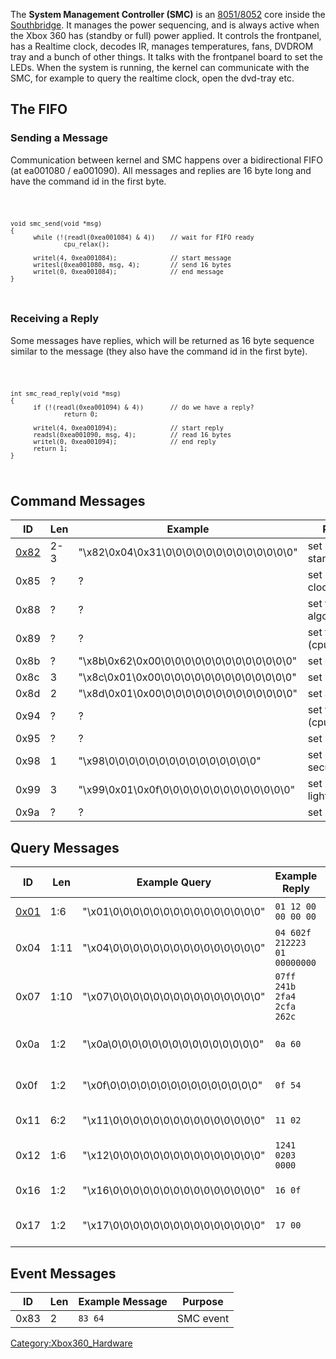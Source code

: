 The **System Management Controller (SMC)** is an
[8051/8052](8051_8052 "wikilink") core inside the
[Southbridge](Southbridge "wikilink"). It manages the power sequencing,
and is always active when the Xbox 360 has (standby or full) power
applied. It controls the frontpanel, has a Realtime clock, decodes IR,
manages temperatures, fans, DVDROM tray and a bunch of other things. It
talks with the frontpanel board to set the LEDs. When the system is
running, the kernel can communicate with the SMC, for example to query
the realtime clock, open the dvd-tray etc.

## The FIFO

### Sending a Message

Communication between kernel and SMC happens over a bidirectional FIFO
(at ea001080 / ea001090).
All messages and replies are 16 byte long and have the command id in the
first byte.

<code>

```
void smc_send(void *msg)
{
      while (!(readl(0xea001084) & 4))    // wait for FIFO ready
              cpu_relax();

      writel(4, 0xea001084);              // start message
      writesl(0xea001080, msg, 4);        // send 16 bytes
      writel(0, 0xea001084);              // end message
}
```

</code>

### Receiving a Reply

Some messages have replies, which will be returned as 16 byte sequence
similar to the message (they also have the command id in the first
byte).

<code>

```
int smc_read_reply(void *msg)
{
      if (!(readl(0xea001094) & 4))       // do we have a reply?
              return 0;

      writel(4, 0xea001094);              // start reply
      readsl(0xea001090, msg, 4);         // read 16 bytes
      writel(0, 0xea001094);              // end reply
      return 1;
}
```

</code>

## Command Messages

| ID                                   | Len     | Example                                                    | Purpose                    |
| ------------------------------------ | ------- | ---------------------------------------------------------- | -------------------------- |
| [0x82](SMC_Command_0x82 "wikilink")  | 2-3     | "\\x82\\0x04\\0x31\\0\\0\\0\\0\\0\\0\\0\\0\\0\\0\\0\\0\\0" | set standby/power          |
| 0x85                                 | ?       | ?                                                          | set real time clock        |
| 0x88                                 | ?       | ?                                                          | set fan algorithm          |
| 0x89                                 | ?       | ?                                                          | set fan speed (cpu/gpu?)   |
| 0x8b                                 | ?       | "\\x8b\\0x62\\0x00\\0\\0\\0\\0\\0\\0\\0\\0\\0\\0\\0\\0\\0" | set dvd tray               |
| 0x8c                                 | 3       | "\\x8c\\0x01\\0x00\\0\\0\\0\\0\\0\\0\\0\\0\\0\\0\\0\\0\\0" | set power led              |
| 0x8d                                 | 2       | "\\x8d\\0x01\\0x00\\0\\0\\0\\0\\0\\0\\0\\0\\0\\0\\0\\0\\0" | set audio mute             |
| 0x94                                 | ?       | ?                                                          | set fan speed (cpu/gpu?)   |
| 0x95                                 | ?       | ?                                                          | set ir address             |
| 0x98                                 | 1       | "\\x98\\0\\0\\0\\0\\0\\0\\0\\0\\0\\0\\0\\0\\0\\0\\0"       | set dvd tray secure        |
| 0x99                                 | 3       | "\\x99\\0x01\\0x0f\\0\\0\\0\\0\\0\\0\\0\\0\\0\\0\\0\\0\\0" | set ring of light          |
| 0x9a                                 | ?       | ?                                                          | set rtc wake               |

## Query Messages

| ID                                   | Len      | Example Query                                        | Example Reply                | Purpose                      |
| ------------------------------------ | -------- | ---------------------------------------------------- | ---------------------------- | ---------------------------- |
| [0x01](SMC_Command_0x01 "wikilink")  | 1:6      | "\\x01\\0\\0\\0\\0\\0\\0\\0\\0\\0\\0\\0\\0\\0\\0\\0" | `01 12 00 00 00 00`          | power on type                |
| 0x04                                 | 1:11     | "\\x04\\0\\0\\0\\0\\0\\0\\0\\0\\0\\0\\0\\0\\0\\0\\0" | `04 602f 212223 01 00000000` | real time clock              |
| 0x07                                 | 1:10     | "\\x07\\0\\0\\0\\0\\0\\0\\0\\0\\0\\0\\0\\0\\0\\0\\0" | `07ff 241b 2fa4 2cfa 262c`   | read temps                   |
| 0x0a                                 | 1:2      | "\\x0a\\0\\0\\0\\0\\0\\0\\0\\0\\0\\0\\0\\0\\0\\0\\0" | `0a 60`                      | request tray state           |
| 0x0f                                 | 1:2      | "\\x0f\\0\\0\\0\\0\\0\\0\\0\\0\\0\\0\\0\\0\\0\\0\\0" | `0f 54`                      | request AV pack type         |
| 0x11                                 | 6:2      | "\\x11\\0\\0\\0\\0\\0\\0\\0\\0\\0\\0\\0\\0\\0\\0\\0" | `11 02`                      | read ana                     |
| 0x12                                 | 1:6      | "\\x12\\0\\0\\0\\0\\0\\0\\0\\0\\0\\0\\0\\0\\0\\0\\0" | `1241 0203 0000`             | request SMC version          |
| 0x16                                 | 1:2      | "\\x16\\0\\0\\0\\0\\0\\0\\0\\0\\0\\0\\0\\0\\0\\0\\0" | `16 0f`                      | query IR address             |
| 0x17                                 | 1:2      | "\\x17\\0\\0\\0\\0\\0\\0\\0\\0\\0\\0\\0\\0\\0\\0\\0" | `17 00`                      | query tilt sensor            |

## Event Messages

| ID   | Len   | Example Message | Purpose   |
| ---- | ----- | --------------- | --------- |
| 0x83 | 2     | `83 64`         | SMC event |

[Category:Xbox360_Hardware](Category_Xbox360_Hardware)
